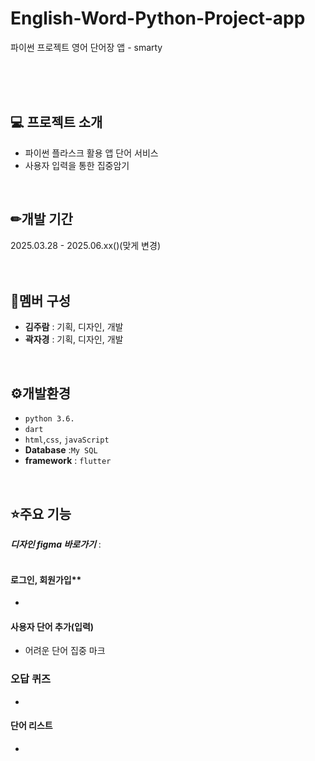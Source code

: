 # English-Word-Python-Project-app
파이썬 프로젝트 영어 단어장 앱 - smarty<br> 

<br><br><br>

## 💻 프로젝트 소개 
- 파이썬 플라스크 활용 앱 단어 서비스
- 사용자 입력을 통한 집중암기
<br> 

## ✏개발 기간
2025.03.28 - 2025.06.xx()(맞게 변경)
<br><br><br>

## 👥멤버 구성
- **김주람** : 기획, 디자인, 개발
- **곽자경** : 기획, 디자인, 개발
<br> 

## ⚙개발환경
- `python 3.6.`
- `dart`
- `html`,`css`, `javaScript`
-  **Database** :`My SQL`
-  **framework** : `flutter`
<br> 

## ⭐주요 기능
<i>**디자인 figma 바로가기**</i> : <a href=""></a><br><br>
#### 로그인, 회원가입**
-
#### 사용자 단어 추가(입력)
- 어려운 단어 집중 마크
### 오답 퀴즈
-
#### 단어 리스트
-
<br>

